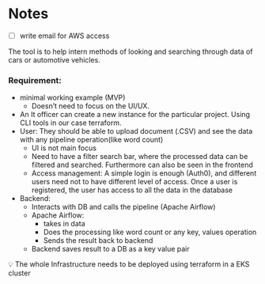 # Notes

- [ ]  write email for AWS access

The tool is to help intern methods of looking and searching through data of cars or automotive vehicles. 

### Requirement:

- minimal working example (MVP)
    - Doesn’t need to focus on the UI/UX.
- An It officer can create a new instance for the particular project. Using CLI tools in our case terraform.
- User: They should be able to upload document (.CSV) and see the data with any pipeline operation(like word count)
    - UI is not main focus
    - Need to have a filter search bar, where the processed data can be filtered and searched. Furthermore can also be seen in the frontend
    - Access management: A simple login is enough (Auth0), and different users need not to have different level of access. Once a user is registered, the user has access to all the data in the database
- Backend:
    - Interacts with DB and calls the pipeline (Apache Airflow)
    - Apache Airflow:
        - takes in data
        - Does the processing like word count or any key, values operation
        - Sends the result back to backend
    - Backend saves result to a DB as a key value pair

<aside>
💡 The whole Infrastructure needs to be deployed using terraform in a EKS cluster

</aside>